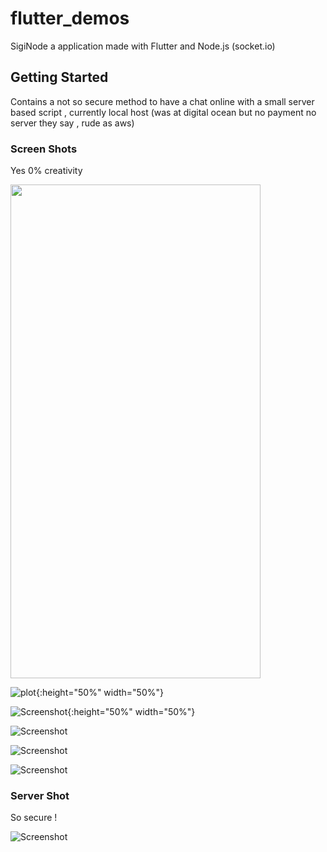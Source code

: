 # flutter_demos

SigiNode a application made with Flutter and Node.js (socket.io)

## Getting Started

Contains a not so secure method to have a chat online with a small server based script , currently local host (was at digital ocean but no payment no server they say , rude as aws)

### Screen Shots 

Yes 0% creativity 

<img src="./ss/1.jpeg" width="400" height="790">

![plot](./ss/1.jpeg?raw=true "Nothing To Say"){:height="50%" width="50%"}

![Screenshot](ss/2.jpeg?raw=true "Nothing To Say"){:height="50%" width="50%"}

![Screenshot](ss/3.jpeg?raw=true "Nothing To Say")

![Screenshot](ss/4.jpeg?raw=true "Nothing To Say")

![Screenshot](ss/5.jpeg?raw=true "Nothing To Say")

### Server Shot 

So secure !

![Screenshot](ss/Capture.png?raw=true "Nothing To Say")

